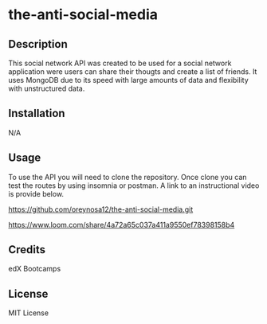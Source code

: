 # the-anti-social-media

## Description

This social network API was created to be used for a social network application were users can share their thougts and create a list of friends. It uses  MongoDB due to its speed with large amounts of data and flexibility with unstructured data. 


## Installation

N/A

## Usage

To use the API you will need to clone the repository. Once clone you can test the routes by using insomnia or postman. A link to an instructional video is provide below.

https://github.com/oreynosa12/the-anti-social-media.git

https://www.loom.com/share/4a72a65c037a411a9550ef78398158b4

## Credits

edX Bootcamps

## License

MIT License
